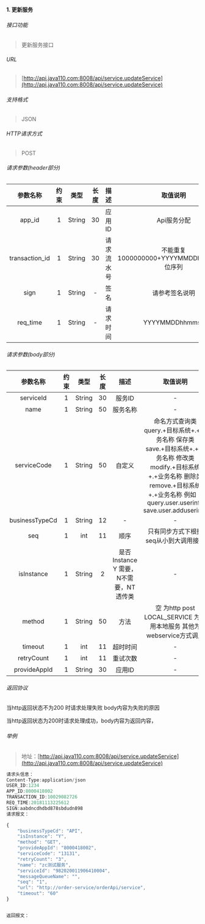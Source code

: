 

**1\. 更新服务**
###### 接口功能
>更新服务接口

###### URL
> [http://api.java110.com:8008/api/service.updateService](http://api.java110.com:8008/api/service.updateService)

###### 支持格式
> JSON

###### HTTP请求方式
> POST

###### 请求参数(header部分)
|参数名称|约束|类型|长度|描述|取值说明|
| :-: | :-: | :-: | :-: | :-: | :-:|
|app_id|1|String|30|应用ID|Api服务分配                      |
|transaction_id|1|String|30|请求流水号|不能重复 1000000000+YYYYMMDDhhmmss+6位序列 |
|sign|1|String|-|签名|请参考签名说明|
|req_time|1|String|-|请求时间|YYYYMMDDhhmmss|

###### 请求参数(body部分)
|参数名称|约束|类型|长度|描述|取值说明|
| :-: | :-: | :-: | :-: | :-: | :-: |
|serviceId|1|String|30|服务ID|-|
|name|1|String|50|服务名称|-|
|serviceCode|1|String|50|自定义|命名方式查询类query.+目标系统+.+业务名称 保存类 save.+目标系统+.+业务名称 修改类 modify.+目标系统+.+业务名称 删除类 remove.+目标系统+.+业务名称 例如：query.user.userinfo save.user.adduserinfo|
|businessTypeCd|1|String|12|-|-|
|seq|1|int|11|顺序|只有同步方式下根据seq从小到大调用接口|
|isInstance|1|String|2|是否Instance Y 需要，N不需要，NT透传类|-|
|method|1|String|50|方法|空 为http post LOCAL_SERVICE 为调用本地服务 其他为webservice方式调用|
|timeout|1|int|11|超时时间|-|
|retryCount|1|int|11|重试次数|-|
|provideAppId|1|String|30|应用ID|-|

###### 返回协议

当http返回状态不为200 时请求处理失败 body内容为失败的原因

当http返回状态为200时请求处理成功，body内容为返回内容，


###### 举例
> 地址：[http://api.java110.com:8008/api/service.updateService](http://api.java110.com:8008/api/service.updateService)

``` javascript
请求头信息：
Content-Type:application/json
USER_ID:1234
APP_ID:8000418002
TRANSACTION_ID:10029082726
REQ_TIME:20181113225612
SIGN:aabdncdhdbd878sbdudn898
请求报文：

{
	"businessTypeCd": "API",
	"isInstance": "Y",
	"method": "GET",
	"provideAppId": "8000418002",
	"serviceCode": "13131",
	"retryCount": "3",
	"name": "zc测试服务",
	"serviceId": "982020011906410004",
	"messageQueueName": "",
	"seq": "1",
	"url": "http://order-service/orderApi/service",
	"timeout": "60"
}


返回报文：

```
